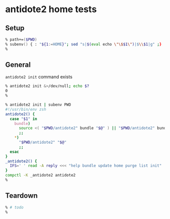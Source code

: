 # antidote2 home tests

## Setup

```zsh
% path+=($PWD)
% subenv() { : "${1:=HOME}"; sed "s|$(eval echo \"\$$1\")|$\\$1|g" ;}
%
```

## General

`antidote2 init` command exists

```zsh
% antidote2 init &>/dev/null; echo $?
0
%
```

```zsh
% antidote2 init | subenv PWD
#!/usr/bin/env zsh
antidote2() {
  case "$1" in
    bundle)
      source <( "$PWD/antidote2" bundle "$@" ) || "$PWD/antidote2" bundle "$@"
      ;;
    *)
      "$PWD/antidote2" "$@"
      ;;
  esac
}
_antidote2() {
  IFS=' ' read -A reply <<< "help bundle update home purge list init"
}
compctl -K _antidote2 antidote2
%
```

## Teardown

```zsh
% # todo
%
```
